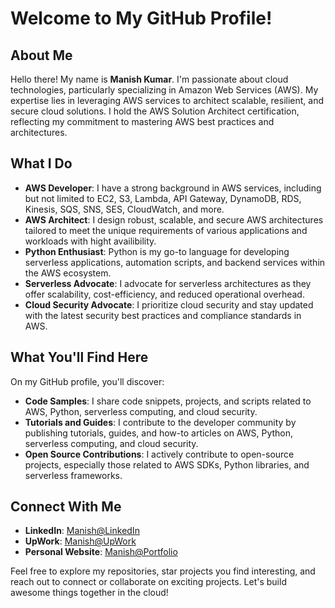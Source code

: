# Welcome to My GitHub Profile!

## About Me
Hello there! My name is **Manish Kumar**.
I'm passionate about cloud technologies, particularly specializing in Amazon Web Services (AWS). My expertise lies in leveraging AWS services to architect scalable, resilient, and secure cloud solutions. I hold the AWS Solution Architect certification, reflecting my commitment to mastering AWS best practices and architectures.

## What I Do
- **AWS Developer**: I have a strong background in AWS services, including but not limited to EC2, S3, Lambda, API Gateway, DynamoDB, RDS, Kinesis, SQS, SNS, SES, CloudWatch, and more.
- **AWS Architect**: I design robust, scalable, and secure AWS architectures tailored to meet the unique requirements of various applications and workloads with hight availibility.
- **Python Enthusiast**: Python is my go-to language for developing serverless applications, automation scripts, and backend services within the AWS ecosystem.
- **Serverless Advocate**: I advocate for serverless architectures as they offer scalability, cost-efficiency, and reduced operational overhead.
- **Cloud Security Advocate**: I prioritize cloud security and stay updated with the latest security best practices and compliance standards in AWS.

## What You'll Find Here
On my GitHub profile, you'll discover:
- **Code Samples**: I share code snippets, projects, and scripts related to AWS, Python, serverless computing, and cloud security.
- **Tutorials and Guides**: I contribute to the developer community by publishing tutorials, guides, and how-to articles on AWS, Python, serverless computing, and cloud security.
- **Open Source Contributions**: I actively contribute to open-source projects, especially those related to AWS SDKs, Python libraries, and serverless frameworks.

## Connect With Me
- **LinkedIn**: [Manish@LinkedIn](https://www.linkedin.com/in/manish-kumar-1810)
- **UpWork**: [Manish@UpWork](https://www.upwork.com/freelancers/manishkumarsharma)
- **Personal Website**: [Manish@Portfolio](https://manishk.cloud/)

Feel free to explore my repositories, star projects you find interesting, and reach out to connect or collaborate on exciting projects. Let's build awesome things together in the cloud!


